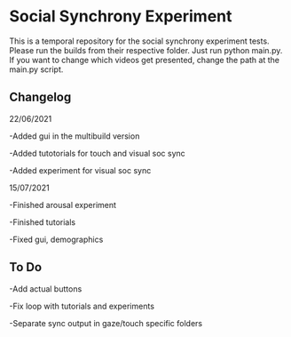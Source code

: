 # Social Synchrony Experiment

This is a temporal repository for the social synchrony experiment tests. Please run the builds from their respective folder. Just run python main.py. If you want to change which videos get presented, change the path at the main.py script.

## Changelog

22/06/2021 

-Added gui in the multibuild version

-Added tutotorials for touch and visual soc sync

-Added experiment for visual soc sync

15/07/2021 

-Finished arousal experiment

-Finished tutorials

-Fixed gui, demographics
 
## To Do

-Add actual buttons

-Fix loop with tutorials and experiments

-Separate sync output in gaze/touch specific folders 

